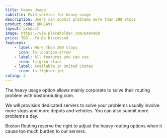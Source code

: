 ```yaml
---
title: Heavy Usage
subtitle: Paid service for heavy usage
description: Users can submit problems more than 200 stops
product_code: BRHEAVY
layout: product
image: https://via.placeholder.com/640x480
price: TBD - To Be Discussed
features:
    - label: More than 200 stops
      icon: fa-location-arrow
    - label: All features you can use
      icon: fa-grin-stars
    - label: Available in United States
      icon: fa-fighter-jet
rating: 3
---
```


The heavy usage option allows mainly corporate to solve their routing problem with bostonrouting.com.

We will provision dedicated servers to solve your problems usually involve more stops and more depots and vehicles. You can also submit more problems a day.

Boston Routing reserve the right to adjust the heavy routing options when it cause too much burden to our servers.
